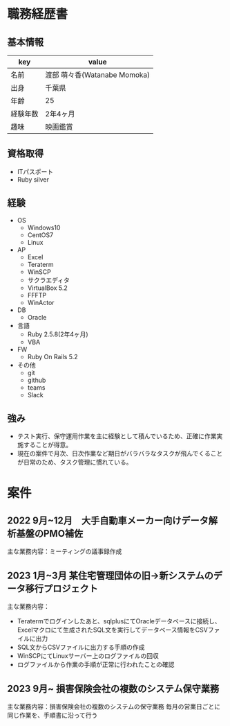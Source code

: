# 職務経歴書

## 基本情報

|key|value|
|--|--|
|名前|渡部 萌々香(Watanabe Momoka)|
|出身|千葉県|
|年齢|25|
|経験年数|2年4ヶ月|
|趣味|映画鑑賞|


## 資格取得
- ITパスポート
- Ruby silver

## 経験
- OS
  - Windows10
  - CentOS7
  - Linux
- AP
  - Excel
  - Teraterm
  - WinSCP
  - サクラエディタ
  - VirtualBox 5.2
  - FFFTP
  - WinActor
- DB
  - Oracle
- 言語
  - Ruby 2.5.8(2年4ヶ月)
  - VBA
- FW
  - Ruby On Rails 5.2
- その他
  - git
  - github
  - teams
  - Slack

## 強み
- テスト実行、保守運用作業を主に経験として積んでいるため、正確に作業実施することが得意。
- 現在の案件で月次、日次作業など期日がバラバラなタスクが飛んでくることが日常のため、タスク管理に慣れている。

# 案件

## 2022 9月~12月　大手自動車メーカー向けデータ解析基盤のPMO補佐
主な業務内容：ミーティングの議事録作成

## 2023 1月~3月 某住宅管理団体の旧→新システムのデータ移行プロジェクト
主な業務内容：
  - Teratermでログインしたあと、sqlplusにてOracleデータベースに接続し、Excelマクロにて生成されたSQL文を実行してデータベース情報をCSVファイルに出力
  - SQL文からCSVファイルに出力する手順の作成
  - WinSCPにてLinuxサーバー上のログファイルの回収
  - ログファイルから作業の手順が正常に行われたことの確認

## 2023 9月~ 損害保険会社の複数のシステム保守業務
主な業務内容：損害保険会社の複数のシステムの保守業務
             毎月の営業日ごとに同じ作業を、手順書に沿って行う



 
